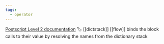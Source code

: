 ```yaml
---
tags:
  - operator
---
```

[Postscript Level 2 documentation](https://hepunx.rl.ac.uk/~adye/psdocs/ref/PSL2b.html#bind)
🏷️ [[dictstack]] [[flow]]
binds the block calls to their value by resolving the names from the dictionary stack